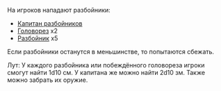 На игроков нападают разбойники:
- [Капитан разбойников](https://ttg.club/bestiary/bandit_captain)
- [Головорез](https://ttg.club/bestiary/thug) x2
- [Разбойник](https://ttg.club/bestiary/bandit) x5

Если разбойники останутся в меньшинстве, то попытаются сбежать.

Лут: У каждого разбойника или побеждённого головореза игроки смогут найти 1d10 см. У капитана же можно найти 2d10 зм. Также можно забрать их оружие.